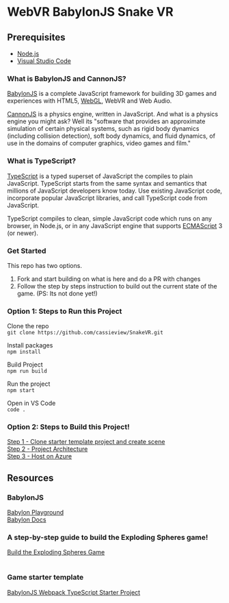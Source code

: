 # WebVR BabylonJS Snake VR

## Prerequisites

- [Node.js](https://nodejs.org/en/download/)
- [Visual Studio Code](https://code.visualstudio.com/download?WT.mc_id=aiml-0000-cassieb)

### What is BabylonJS and CannonJS?

[BabylonJS](https://www.babylonjs.com/) is a complete JavaScript framework for building 3D games and experiences with HTML5, [WebGL](https://en.wikipedia.org/wiki/WebGL), WebVR and Web Audio.

[CannonJS](http://www.cannonjs.org/) is a physics engine, written in JavaScript. And what is a physics engine you might ask? Well its "software that provides an approximate simulation of certain physical systems, such as rigid body dynamics (including collision detection), soft body dynamics, and fluid dynamics, of use in the domains of computer graphics, video games and film."

### What is TypeScript?

[TypeScript](https://www.typescriptlang.org/) is a typed superset of JavaScript the compiles to plain JavaScript. TypeScript starts from the same syntax and semantics that millions of JavaScript developers know today. Use existing JavaScript code, incorporate popular JavaScript libraries, and call TypeScript code from JavaScript.

TypeScript compiles to clean, simple JavaScript code which runs on any browser, in Node.js, or in any JavaScript engine that supports [ECMAScript](https://en.wikipedia.org/wiki/ECMAScript) 3 (or newer).

### Get Started

This repo has two options.

1. Fork and start building on what is here and do a PR with changes
2. Follow the step by steps instruction to build out the current state of the game. (PS: Its not done yet!)

### Option 1: Steps to Run this Project

Clone the repo <br>
`git clone https://github.com/cassieview/SnakeVR.git`

Install packages <br>
`npm install`

Build Project <br>
`npm run build`

Run the project <br>
`npm start`

Open in VS Code <br>
`code .`

### Option 2: Steps to Build this Project!

[Step 1 - Clone starter template project and create scene](/steps/step1.md) </br>
[Step 2 - Project Architecture](/steps/step2.md)</br>
[Step 3 - Host on Azure](/steps/step3.md)

## Resources

### BabylonJS

[Babylon Playground](https://www.babylonjs-playground.com/) <br>
[Babylon Docs](https://doc.babylonjs.com/)

### A step-by-step guide to build the Exploding Spheres game!

[Build the Exploding Spheres Game](https://github.com/cassieview/student-hack-resources/tree/master/SpatialWorkshops/WebVrGameTypeScript) <br><br>

### Game starter template
[BabylonJS Webpack TypeScript Starter Project](https://github.com/cassieview/babylonjs-webpack-typescript-starter-project)
